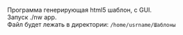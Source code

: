 Программа генерирующая html5 шаблон, с GUI. <br>
Запуск ./nw app. <br>
Файл будет лежать в директории: <code>/home/usrname/Шаблоны</code>
